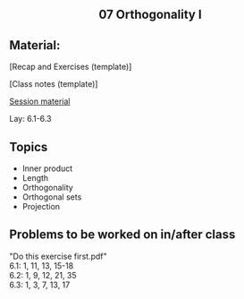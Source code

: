 <h2 align="center">07 Orthogonality I</h2>

## Material:

[Recap and Exercises (template)]

[Class notes (template)]

[Session material](https://viaucdk-my.sharepoint.com/:f:/g/personal/rib_viauc_dk/EsTiRlgRBLpMku31mwnbViIBHTOgpvFeUWhBaN0WGJJMkA?e=KYrKvB)

<p>Lay:&nbsp;​​​6.1-6.3</p>

## Topics
<ul>
 <li>​Inner product</li>
 <li>Length</li>
 <li>Orthogonality</li>
 <li>Orthogonal sets</li>
 <li>Projection</li>
</ul>

## Problems to be worked on in/after class

<p>"Do this exercise first.pdf"&nbsp;<br />
6.1: 1, 11, 13, 15-18 &nbsp;<br />
6.2: 1, 9, 12, 21, 35 &nbsp;&nbsp;&nbsp;&nbsp;&nbsp;<br />
6.3: 1, 3, 7, 13, 17 &nbsp;&nbsp;&nbsp;<br />
</p>

